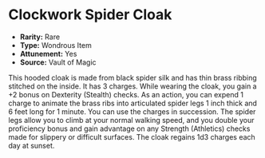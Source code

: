 # Clockwork Spider Cloak

- **Rarity:** Rare
- **Type:** Wondrous Item
- **Attunement:** Yes
- **Source:** Vault of Magic

This hooded cloak is made from black spider silk and has thin brass ribbing stitched on the inside. It has 3 charges. While wearing the cloak, you gain a +2 bonus on Dexterity (Stealth) checks. As an action, you can expend 1 charge to animate the brass ribs into articulated spider legs 1 inch thick and 6 feet long for 1 minute. You can use the charges in succession. The spider legs allow you to climb at your normal walking speed, and you double your proficiency bonus and gain advantage on any Strength (Athletics) checks made for slippery or difficult surfaces. The cloak regains 1d3 charges each day at sunset.

